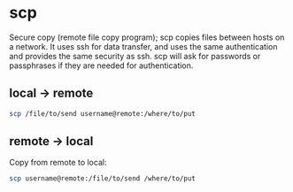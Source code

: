 # scp

Secure copy (remote file copy program); scp copies files between hosts on a network.  It uses ssh for data transfer, and uses the same authentication and provides the same security as ssh.  scp will ask for passwords or passphrases if they are needed for authentication.

## local → remote

```sh
scp /file/to/send username@remote:/where/to/put
```

## remote → local

Copy from remote to local:

```sh
scp username@remote:/file/to/send /where/to/put
```
